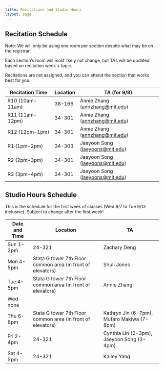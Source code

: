 ```yaml
---
title: Recitations and Studio Hours
layout: page
---
```


## Recitation Schedule

Note: We will only be using one room per section despite what may be on the registrar.

Each section’s room will most likely not change, but TAs will be updated based on recitation week + topic.

Recitations are not assigned, and you can attend the section that works best for you.

| Recitation Time | Location | TA (for 9/8)                    |
| --------------- | -------- | ------------------------------- |
| R10 (10am-11am) | 38-166   | Annie Zhang (annzhang@mit.edu)  |
| R11 (11am-12pm) | 34-301   | Annie Zhang (annzhang@mit.edu)  |
| R12 (12pm-1pm)  | 34-301   | Annie Zhang (annzhang@mit.edu)  |
| R1 (1pm-2pm)    | 34-303   | Jaeyoon Song (jaeyoons@mit.edu) |
| R2 (2pm-3pm)    | 34-301   | Jaeyoon Song (jaeyoons@mit.edu) |
| R3 (3pm-4pm)    | 34-301   | Jaeyoon Song (jaeyoons@mit.edu) |

## Studio Hours Schedule

This is the schedule for the first week of classes (Wed 9/7 to Tue 9/13 inclusive). Subject to change after the first week!

| Date and Time | Location | TA                  |
| --------------- | -------- | ------------------------------- |
| Sun 1-2pm | 24-321 | Zachary Deng |
| Mon 4-5pm | Stata G tower 7th Floor common area (in front of elevators) | Shuli Jones |
| Tue 4-5pm | Stata G tower 7th Floor common area (in front of elevators) | Annie Zhang |
| Wed none | |
| Thu 6-8pm | Stata G tower 7th Floor common area (in front of elevators) | Kathryn Jin (6-7pm), Mufaro Makiwa (7-8pm) |
| Fri 2-4pm | 24-321 | Cynthia Lin (2-3pm), Jaeyoon Song (3-4pm) |
| Sat 4-5pm | 24-321 | Kailey Yang |
